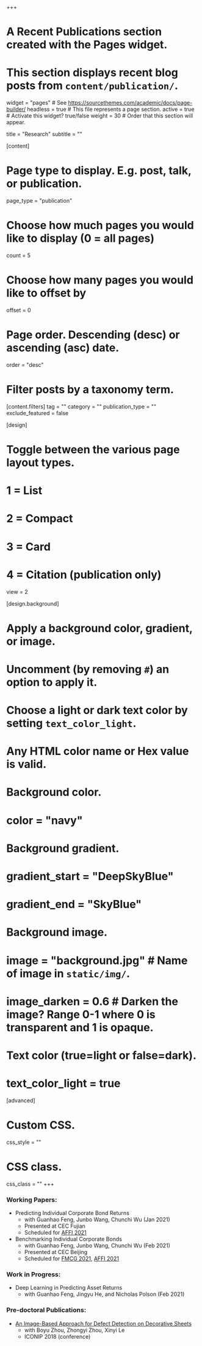 +++
# A Recent Publications section created with the Pages widget.
# This section displays recent blog posts from `content/publication/`.

widget = "pages"  # See https://sourcethemes.com/academic/docs/page-builder/
headless = true  # This file represents a page section.
active = true  # Activate this widget? true/false
weight = 30  # Order that this section will appear.

title = "Research"
subtitle = ""

[content]
  # Page type to display. E.g. post, talk, or publication.
  page_type = "publication"

  # Choose how much pages you would like to display (0 = all pages)
  count = 5

  # Choose how many pages you would like to offset by
  offset = 0

  # Page order. Descending (desc) or ascending (asc) date.
  order = "desc"

  # Filter posts by a taxonomy term.
  [content.filters]
    tag = ""
    category = ""
    publication_type = ""
    exclude_featured = false

[design]
  # Toggle between the various page layout types.
  #   1 = List
  #   2 = Compact
  #   3 = Card
  #   4 = Citation (publication only)
  view = 2

[design.background]
  # Apply a background color, gradient, or image.
  #   Uncomment (by removing `#`) an option to apply it.
  #   Choose a light or dark text color by setting `text_color_light`.
  #   Any HTML color name or Hex value is valid.

  # Background color.
  # color = "navy"

  # Background gradient.
  # gradient_start = "DeepSkyBlue"
  # gradient_end = "SkyBlue"

  # Background image.
  # image = "background.jpg"  # Name of image in `static/img/`.
  # image_darken = 0.6  # Darken the image? Range 0-1 where 0 is transparent and 1 is opaque.

  # Text color (true=light or false=dark).
  # text_color_light = true  

[advanced]
 # Custom CSS.
 css_style = ""

 # CSS class.
 css_class = ""
+++

<!-- {{% alert note %}}
Quickly discover relevant content by [filtering publications]({{< ref "/publication/_index.md" >}}).
{{% /alert %}} -->

<!-- ### Publication: -->

### Working Papers:
  - Predicting Individual Corporate Bond Returns
    - with Guanhao Feng, Junbo Wang, Chunchi Wu (Jan 2021)
    - Presented at CEC Fujian
    - Scheduled for [AFFI 2021](https://affi2021.eventsadmin.com/Home/Welcome)
- Benchmarking Individual Corporate Bonds
  - with Guanhao Feng, Junbo Wang, Chunchi Wu (Feb 2021)
  - Presented at CEC Beijing
  - Scheduled for [FMCG 2021](https://www.latrobe.edu.au/business/about/financial-markets-and-corporate-governance-conference), [AFFI 2021](https://affi2021.eventsadmin.com/Home/Welcome)
### Work in Progress:
  - Deep Learning in Predicting Asset Returns
    - with Guanhao Feng, Jingyu He, and Nicholas Polson  (Feb 2021)

<!-- - Measuring Mutual Fund Performance with Characteristic-based Benchmarks: A Machine Learning Approach
  - with Prince Asamoah -->

### Pre-doctoral Publications:
  - [An Image-Based Approach for Defect Detection on Decorative Sheets](https://link.springer.com/chapter/10.1007/978-3-030-04212-7_58)
    - with Boyu Zhou, Zhongyi Zhou, Xinyi Le
    - ICONIP 2018 (conference)
